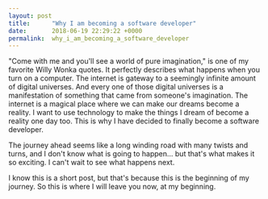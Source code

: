 ```yaml
---
layout: post
title:      "Why I am becoming a software developer"
date:       2018-06-19 22:29:22 +0000
permalink:  why_i_am_becoming_a_software_developer
---
```



"Come with me and you'll see a world of pure imagination," is one of my favorite Willy Wonka quotes. It perfectly describes what happens when you turn on a computer. The internet is gateway to a seemingly infinite amount of digital universes. And every one of those digital universes is a manifestation of something that came from someone's imagination. The internet is a magical place where we can make our dreams become a reality. I want to use technology to make the things I dream of become a reality one day too. This is why I have decided to finally become a software developer.

The journey ahead seems like a long winding road with many twists and turns, and I don't know what is going to happen... but that's what makes it so exciting. I can't wait to see what happens next. 

I know this is a short post, but that's because this is the beginning of my journey. So this is where I will leave you now, at my beginning. 

